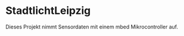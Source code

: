 StadtlichtLeipzig
=================

Dieses Projekt nimmt Sensordaten mit einem mbed Mikrocontroller auf.
